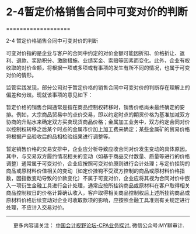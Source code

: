 ﻿# 2-4暂定价格销售合同中可变对价的判断
===================

  

2-4 暂定价格销售合同中可变对价的判断

可变对价指的是企业与客户的合同中约定的对价金额可能因折扣、价格折让、返利、退款、奖励积分、激励措施、业绩奖金、索赔等因素而变化。此外，企业有权收取的对价金额，将根据一项或多项或有事项的发生有所不同的情况，也属于可变对价的情形。

监管实践发现，部分公司对于暂定价格的销售合同中可变对价的判断存在理解上的偏差和分歧。现就该事项的意见如下：

暂定价格的销售合同通常是指在商品控制权转移时，销售价格尚未最终确定的安排。例如，大宗商品贸易中的点价交易，即以约定时点的期货价格为基准加减双方协商的升贴水来确定双方买卖现货商品价格；金属加工业务中，双方约定合同对价以控制权转移之后某个时点的金属市价加上加工费来确定；某些金属矿的贸易价格将根据产品验收后的品相检验结果进行调整等。

暂定销售价格的交易安排中，企业应分析导致应收合同对价发生变动的具体原因。其中，与交易双方履约情况相关的变动（如基于商品交付数量、质量等进行的价格调整）通常属于可变对价，企业应按照可变对价原则进行会计处理；与定价挂钩的商品或原材料价值相关的变动（如定价挂钩不受双方控制的商品或原材料价格指数，因指数变动导致的价款变化）不属于可变对价，企业应将其视为合同对价中嵌入一项衍生金融工具进行会计处理，通常应按所挂钩商品或原材料在客户取得相关商品控制权日的价格计算确认收入，客户取得相关商品控制权后上述所挂钩商品或原材料价格后续变动对企业可收取款项的影响，应按照金融工具准则有关规定进行处理，不应计入交易对价。

* * *

     更多内容请关注： [中国会计视野论坛-CPA业务探讨.](https://bbs.esnai.com/thread-5354530-1-3.html) 微信公众号:MY聊审计.